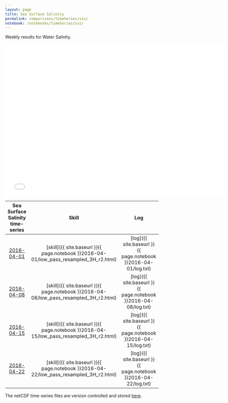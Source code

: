 ```yaml
---
layout: page
title: Sea Surface Salinity
permalink: comparisons/timeSeries/sss/
notebook: /notebooks/timeSeries/sss/
---
```


Weekly results for Water Salinity.

<iframe width="750" height="500" frameBorder="0" src="{{ site.baseurl }}{{ page.notebook }}2016-04-22/mapa.html" name="iframe"> <p>Your browser does not support iframes.</p> </iframe>


| Sea Surface Salinity time-series                                                                   | Skill                                                                | Log                                                            |
|:--------------------------------------------------------------------------------------------------:|:--------------------------------------------------------------------:|:--------------------------------------------------------------:|
| <a href="{{ site.baseurl }}{{ page.notebook }}2016-04-01/mapa.html" target="iframe">2016-04-01</a> | [skill]({{ site.baseurl }}{{ page.notebook }}2016-04-01/low_pass_resampled_3H_r2.html)  | [log]({{ site.baseurl }}{{ page.notebook }}2016-04-01/log.txt) |
| <a href="{{ site.baseurl }}{{ page.notebook }}2016-04-08/mapa.html" target="iframe">2016-04-08</a> | [skill]({{ site.baseurl }}{{ page.notebook }}2016-04-08/low_pass_resampled_3H_r2.html)  | [log]({{ site.baseurl }}{{ page.notebook }}2016-04-08/log.txt) |
| <a href="{{ site.baseurl }}{{ page.notebook }}2016-04-15/mapa.html" target="iframe">2016-04-15</a> | [skill]({{ site.baseurl }}{{ page.notebook }}2016-04-15/low_pass_resampled_3H_r2.html)  | [log]({{ site.baseurl }}{{ page.notebook }}2016-04-15/log.txt) |
| <a href="{{ site.baseurl }}{{ page.notebook }}2016-04-22/mapa.html" target="iframe">2016-04-22</a> | [skill]({{ site.baseurl }}{{ page.notebook }}2016-04-22/low_pass_resampled_3H_r2.html)  | [log]({{ site.baseurl }}{{ page.notebook }}2016-04-22/log.txt) |

The netCDF time-series files are version controlled and stored [here](https://github.com/SECOORA/skill_score/tree/gh-pages/notebooks/timeSeries/sss).
